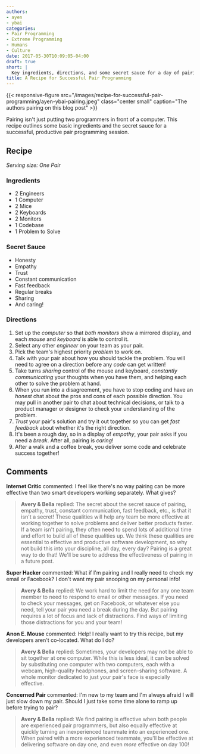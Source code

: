```yaml
---
authors:
- ayen
- ybai
categories:
- Pair Programming
- Extreme Programming
- Humans
- Culture
date: 2017-05-30T10:09:05-04:00
draft: true
short: |
  Key ingredients, directions, and some secret sauce for a day of pairing.
title: A Recipe for Successful Pair Programming
---
```


<style>

figure {
  margin:20px;
}

figcaption {
  font-style: italic;
}

</style>

{{< responsive-figure src="/images/recipe-for-successful-pair-programming/ayen-ybai-pairing.jpeg" class="center small" caption="The authors pairing on this blog post" >}}

Pairing isn't just putting two programmers in front of a computer. This recipe outlines some basic ingredients and the secret sauce for a successful, productive pair programming session.

## Recipe

*Serving size: One Pair*

### Ingredients
* 2 Engineers
* 1 Computer
* 2 Mice
* 2 Keyboards
* 2 Monitors
* 1 Codebase
* 1 Problem to Solve

### Secret Sauce
* Honesty
* Empathy
* Trust
* Constant communication
* Fast feedback
* Regular breaks
* Sharing
* And caring!

### Directions
1. Set up the *computer* so that *both monitors* show a mirrored display, and each *mouse* and *keyboard* is able to control it.
1. Select any other *engineer* on your team as your pair.
1. Pick the team's highest priority *problem* to work on.
1. Talk with your pair about how you should tackle the problem. You will need to agree on a direction before any *code* can get written!
1. Take turns *sharing* control of the mouse and keyboard, *constantly communicating* your thoughts when you have them, and helping each other to solve the problem at hand.
1. When you run into a disagreement, you have to stop coding and have an *honest* chat about the pros and cons of each possible direction. You may pull in another pair to chat about technical decisions, or talk to a product manager or designer to check your understanding of the problem.
1. *Trust* your pair's solution and try it out together so you can get *fast feedback* about whether it's the right direction.
1. It's been a rough day, so in a display of *empathy*, your pair asks if you need a *break*. After all, pairing is *caring*!
1. After a walk and a coffee break, you deliver some code and celebrate success together!

## Comments

**Internet Critic** commented: I feel like there's no way pairing can be more effective than two smart developers working separately. What gives?

> **Avery & Bella** replied: The secret about the secret sauce of pairing, empathy, trust, constant communication, fast feedback, etc., is that it isn't a secret! These qualities will help any team be more effective at working together to solve problems and deliver better products faster. If a team isn't pairing, they often need to spend lots of additional time and effort to build all of these qualities up. We think these qualities are essential to effective and productive software development, so why not build this into your discipline, all day, every day? Pairing is a great way to do that! We'll be sure to address the effectiveness of pairing in a future post.

**Super Hacker** commented: What if I'm pairing and I really need to check my email or Facebook? I don't want my pair snooping on my personal info!

> **Avery & Bella** replied: We work hard to limit the need for any one team member to need to respond to email or other messages. If you need to check your messages, get on Facebook, or whatever else you need, tell your pair you need a break during the day. But pairing requires a lot of focus and lack of distractions. Find ways of limiting those distractions for you and your team!

**Anon E. Mouse** commented: Help! I really want to try this recipe, but my developers aren't co-located. What do I do?

> **Avery & Bella** replied: Sometimes, your developers may not be able to sit together at one computer. While this is less ideal, it can be solved by substituting one computer with two computers, each with a webcam, high-quality headphones, and screen-sharing software. A whole monitor dedicated to just your pair's face is especially effective.

**Concerned Pair** commented: I'm new to my team and I'm always afraid I will just slow down my pair. Should I just take some time alone to ramp up before trying to pair?

> **Avery & Bella** replied: We find pairing is effective when both people are experienced pair programmers, but also equally effective at quickly turning an inexperienced teammate into an experienced one. When paired with a more experienced teammate, you'll be effective at delivering software on day one, and even *more* effective on day 100!
